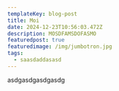 ```yaml
---
templateKey: blog-post
title: Moi
date: 2024-12-23T10:56:03.472Z
description: MOSDFAMSDOFASMO
featuredpost: true
featuredimage: /img/jumbotron.jpg
tags:
  - saasdaddasasd
---
```

asdgasdgasdgasdg